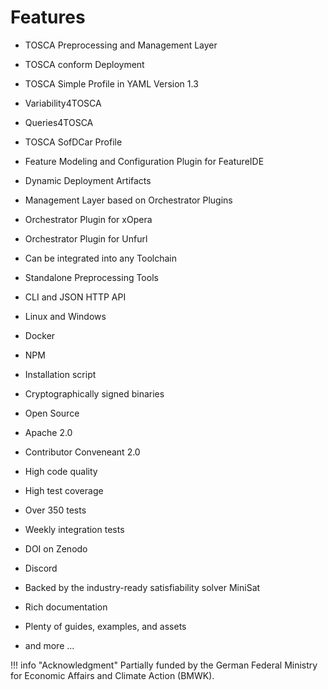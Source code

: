 # Features 

- TOSCA Preprocessing and Management Layer
- TOSCA conform Deployment
- TOSCA Simple Profile in YAML Version 1.3
- Variability4TOSCA
- Queries4TOSCA
- TOSCA SofDCar Profile
- Feature Modeling and Configuration Plugin for FeatureIDE
- Dynamic Deployment Artifacts
- Management Layer based on Orchestrator Plugins
- Orchestrator Plugin for xOpera
- Orchestrator Plugin for Unfurl
- Can be integrated into any Toolchain
- Standalone Preprocessing Tools
- CLI and JSON HTTP API

- Linux and Windows
- Docker
- NPM
- Installation script
- Cryptographically signed binaries

- Open Source
- Apache 2.0 

- Contributor Conveneant 2.0
- High code quality
- High test coverage
- Over 350 tests
- Weekly integration tests

- DOI on Zenodo
- Discord

- Backed by the industry-ready satisfiability solver MiniSat
- Rich documentation
- Plenty of guides, examples, and assets
- and more ...

!!! info "Acknowledgment"
  Partially funded by the German Federal Ministry for Economic Affairs and Climate Action (BMWK).

